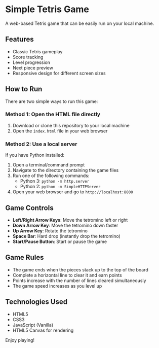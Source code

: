 # Simple Tetris Game

A web-based Tetris game that can be easily run on your local machine.

## Features

- Classic Tetris gameplay
- Score tracking
- Level progression
- Next piece preview
- Responsive design for different screen sizes

## How to Run

There are two simple ways to run this game:

### Method 1: Open the HTML file directly

1. Download or clone this repository to your local machine
2. Open the `index.html` file in your web browser

### Method 2: Use a local server

If you have Python installed:

1. Open a terminal/command prompt
2. Navigate to the directory containing the game files
3. Run one of the following commands:
   - Python 3: `python -m http.server`
   - Python 2: `python -m SimpleHTTPServer`
4. Open your web browser and go to `http://localhost:8000`

## Game Controls

- **Left/Right Arrow Keys**: Move the tetromino left or right
- **Down Arrow Key**: Move the tetromino down faster
- **Up Arrow Key**: Rotate the tetromino
- **Space Bar**: Hard drop (instantly drop the tetromino)
- **Start/Pause Button**: Start or pause the game

## Game Rules

- The game ends when the pieces stack up to the top of the board
- Complete a horizontal line to clear it and earn points
- Points increase with the number of lines cleared simultaneously
- The game speed increases as you level up

## Technologies Used

- HTML5
- CSS3
- JavaScript (Vanilla)
- HTML5 Canvas for rendering

Enjoy playing!